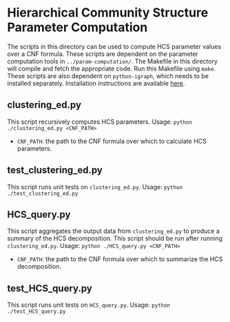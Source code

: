 # Hierarchical Community Structure Parameter Computation
The scripts in this directory can be used to compute HCS parameter values over a CNF formula.
These scripts are dependent on the parameter computation tools in `../param-computation/`. The Makefile in this directory will compile and fetch the appropriate code. Run this Makefile using `make`.
These scripts are also dependent on `python-igraph`, which needs to be installed separately. Installation instructions are available [here](https://igraph.org/python/).

## clustering_ed.py
This script recursively computes HCS parameters.
Usage: `python ./clustering_ed.py <CNF_PATH>`
  * `CNF_PATH`: the path to the CNF formula over which to calculate HCS parameters.

## test_clustering_ed.py
This script runs unit tests on `clustering_ed.py`.
Usage: `python ./test_clustering_ed.py`

## HCS_query.py
This script aggregates the output data from `clustering_ed.py` to produce a summary of the HCS decomposition.
This script should be run after running `clustering_ed.py`.
Usage: `python ./HCS_query.py <CNF_PATH>`
  * `CNF_PATH`: the path to the CNF formula over which to summarize the HCS decomposition.

## test_HCS_query.py
This script runs unit tests on `HCS_query.py`.
Usage: `python ./test_HCS_query.py`
